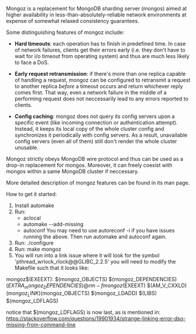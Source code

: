 Mongoz is a replacement for MongoDB sharding server (mongos)
aimed at higher availability in less-than-absolutely-reliable
network environments at expense of somewhat relaxed
consistency guarantees.

Some distinguishing features of mongoz include:

  - **Hard timeouts**: each operation has to finish in predefined time.
    In case of network failures, clients get their errors early
    (i.e. they don't have to wait for i/o timeout from operating system)
    and thus are much less likely to face a DoS.

  - **Early request retransmission**: if there's more than one replica
    capable of handling a request, mongoz can be configured to retransmit
    a request to another replica *before* a timeout occurs and return whichever
    reply comes first. That way, even a network failure in the middle
    of a performing request does not neccessarily lead to any errors
    reported to clients.

  - **Config caching**: mongoz does not query its config servers
    upon a specific event (like incoming connection or authentication attempt).
    Instead, it keeps its local copy of the whole cluster config and
    synchronizes it periodically with config servers. As a result,
    unavailable config servers (even all of them) still
    don't render the whole cluster unusable.

Mongoz strictly obeys MongoDB wire protocol and thus can be used
as a drop-in replacement for mongos. Moreover, it can freely coexist
with mongos within a same MongoDB cluster if neccessary.

More detailed description of mongoz features can be found in its man page.

How to get it started:
1. Install automake
2. Run: 
   * aclocal
   * automake --add-missing
   * autoconf
   You may need to use autoreconf -i if you have issues running the above. Then run automake and autoconf again.
3. Run: ./configure
4. Run: make mongoz
5. You will run into a link issue where it will look for the symbol 'pthread_wrlock_rlock@@GLIBC_2.2.5' you will need to modify the Makefile such that it looks like:

mongoz$(EXEEXT): $(mongoz_OBJECTS) $(mongoz_DEPENDENCIES) $(EXTRA_mongoz_DEPENDENCIES)
        @rm -f mongoz$(EXEEXT)
        $(AM_V_CXXLD) $(mongoz_LINK)$(mongoz_OBJECTS) $(mongoz_LDADD) $(LIBS) $(mongoz_LDFLAGS)

notice that $(mongoz_LDFLAGS) is now last, as is mentioned in:
https://stackoverflow.com/questions/19901934/strange-linking-error-dso-missing-from-command-line
